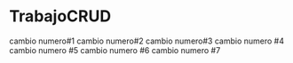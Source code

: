 # TrabajoCRUD
cambio numero#1
cambio numero#2
cambio numero#3
cambio numero #4
cambio numero #5
cambio numero #6
cambio numero #7
